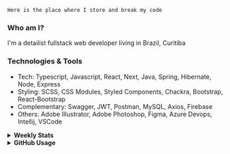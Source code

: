 ```
Here is the place where I store and break my code
```
### Who am I?
I'm a detailist fullstack web developer living in Brazil, Curitiba

### Technologies & Tools
- Tech: Typescript, Javascript, React, Next, Java, Spring, Hibernate, Node, Express
- Styling: SCSS, CSS Modules, Styled Components, Chackra, Bootstrap, React-Bootstrap
- Complementary: Swagger, JWT, Postman, MySQL, Axios, Firebase
- Others: Adobe Illustrator, Adobe Photoshop, Figma, Azure Devops, Intellij, VSCode

<details>
  <summary><b> Weekly Stats</b></summary>
<!--START_SECTION:waka-->

```txt
Java         20 hrs 52 mins  ████████████░░░░░░░░░░░░░   47.76 %
JavaScript   11 hrs 1 min    ██████▒░░░░░░░░░░░░░░░░░░   25.23 %
TypeScript   9 hrs 45 mins   █████▓░░░░░░░░░░░░░░░░░░░   22.33 %
HTML         1 hr 28 mins    █░░░░░░░░░░░░░░░░░░░░░░░░   03.39 %
CSS          33 mins         ▒░░░░░░░░░░░░░░░░░░░░░░░░   01.27 %
```

<!--END_SECTION:waka-->
</details>

<details>
  <summary><b> GitHub Usage</b></summary>
  
[![Top Langs](https://github-readme-stats.vercel.app/api/top-langs/?username=gxlpes&&langs_count=9&layout=compact)](https://github.com/anuraghazra/github-readme-stats)

</details>
